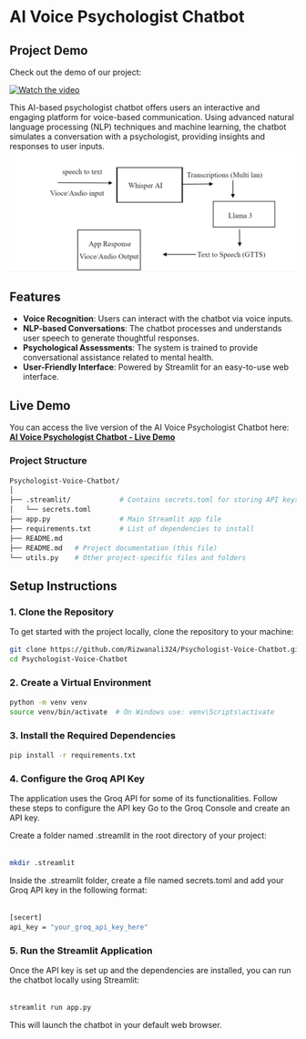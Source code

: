 # AI Voice Psychologist Chatbot
## Project Demo

Check out the demo of our project:

[![Watch the video](https://img.youtube.com/vi/JRpbZZf2HfM/0.jpg)](https://youtu.be/JRpbZZf2HfM)

This AI-based psychologist chatbot offers users an interactive and engaging platform for voice-based communication. Using advanced natural language processing (NLP) techniques and machine learning, the chatbot simulates a conversation with a psychologist, providing insights and responses to user inputs.
![Voice Chatbot](https://github.com/Rizwanali324/Psychologist-Voice-Chatbot/blob/main/vioce%20chatbot.png)

## Features
- **Voice Recognition**: Users can interact with the chatbot via voice inputs.
- **NLP-based Conversations**: The chatbot processes and understands user speech to generate thoughtful responses.
- **Psychological Assessments**: The system is trained to provide conversational assistance related to mental health.
- **User-Friendly Interface**: Powered by Streamlit for an easy-to-use web interface.
  
## Live Demo

You can access the live version of the AI Voice Psychologist Chatbot here:  
**[AI Voice Psychologist Chatbot - Live Demo](https://tec-psychologists.streamlit.app/)**
### Project Structure

```bash
Psychologist-Voice-Chatbot/
│
├── .streamlit/            # Contains secrets.toml for storing API keys
│   └── secrets.toml
├── app.py                 # Main Streamlit app file
├── requirements.txt       # List of dependencies to install
├── README.md 
├── README.md   # Project documentation (this file)
└── utils.py    # Other project-specific files and folders

```
## Setup Instructions

### 1. Clone the Repository

To get started with the project locally, clone the repository to your machine:

```bash
git clone https://github.com/Rizwanali324/Psychologist-Voice-Chatbot.git
cd Psychologist-Voice-Chatbot
```

### 2. Create a Virtual Environment

```bash
python -m venv venv
source venv/bin/activate  # On Windows use: venv\Scripts\activate
```
### 3. Install the Required Dependencies

```bash
pip install -r requirements.txt

```
### 4. Configure the Groq API Key
The application uses the Groq API for some of its functionalities. Follow these steps to configure the API key
Go to the Groq Console and create an API key.

Create a folder named .streamlit in the root directory of your project:
```bash

mkdir .streamlit
```
Inside the .streamlit folder, create a file named secrets.toml and add your Groq API key in the following format:
```bash

[secert]
api_key = "your_groq_api_key_here"
```
### 5. Run the Streamlit Application
Once the API key is set up and the dependencies are installed, you can run the chatbot locally using Streamlit:


```bash

streamlit run app.py

```
This will launch the chatbot in your default web browser.



